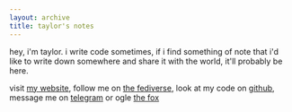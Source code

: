 ```yaml
---
layout: archive
title: taylor's notes
---
```


hey, i'm taylor. i write code sometimes, if i find something of note that i'd like to write down somewhere and share it with the world, it'll probably be here.

visit [my website](https://robins.one), follow me on [the fediverse](https://tech.lgbt/@tay), look at my code on [github](https://github.com/tayi-or), message me on [telegram](https://t.me/tayiorrobinson) or ogle [the fox](https://taylor.robins.one)
